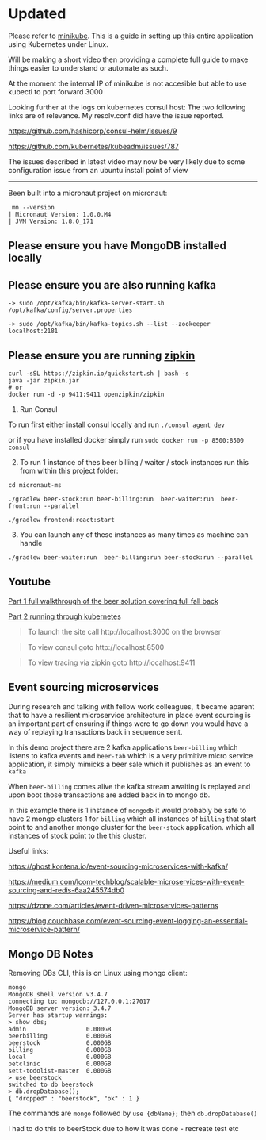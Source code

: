 
# Updated
Please refer to [minikube](https://github.com/vahidhedayati/micronaut-ms/wiki/minikube). 
This is a guide in setting up this entire application using Kubernetes under Linux.

Will be making a short video then providing a complete full guide to make things easier to understand or automate as such.

At the moment the internal IP of minikube is not accesible but able to use kubectl to port forward 3000 




Looking further at the logs on kubernetes consul host: The two following links are of relevance. My resolv.conf did have the issue reported.


https://github.com/hashicorp/consul-helm/issues/9

https://github.com/kubernetes/kubeadm/issues/787


The issues described in latest video may now be very likely due to some configuration issue from an ubuntu install point of view

--- 

Been built into a micronaut project on micronaut:
```
 mn --version
| Micronaut Version: 1.0.0.M4
| JVM Version: 1.8.0_171
```

Please ensure you have MongoDB installed locally
----

Please ensure you are also running kafka 
----
```
-> sudo /opt/kafka/bin/kafka-server-start.sh /opt/kafka/config/server.properties

-> sudo /opt/kafka/bin/kafka-topics.sh --list --zookeeper localhost:2181
```

Please ensure you are running [zipkin](https://github.com/openzipkin/zipkin)
---
```
curl -sSL https://zipkin.io/quickstart.sh | bash -s
java -jar zipkin.jar
# or
docker run -d -p 9411:9411 openzipkin/zipkin

```



1. Run Consul

To run first either install consul locally and run `./consul agent dev` 

or if you have installed docker simply run `sudo docker run -p 8500:8500 consul`


2. To run 1 instance of thes beer billing / waiter / stock instances run this from within this project folder:

```
cd micronaut-ms

./gradlew beer-stock:run beer-billing:run  beer-waiter:run  beer-front:run --parallel

```

```
./gradlew frontend:react:start
```

3. You can launch any of these instances as many times as machine can handle
```
./gradlew beer-waiter:run  beer-billing:run beer-stock:run --parallel
```





Youtube
----
[Part 1 full walkthrough of the beer solution covering full fall back](https://www.youtube.com/watch?v=nkDdlu1cJEw)

[Part 2 running through kubernetes](https://www.youtube.com/watch?v=VdfUa3uwLPs)

> To launch the site call http://localhost:3000 on the browser

> To view consul goto http://localhost:8500

> To view tracing via zipkin goto http://localhost:9411



Event sourcing microservices
----

During research and talking with fellow work colleagues, it became aparent that to have a resilient microservice 
architecture in place event sourcing is an important part of ensuring if things were to go down you would have a way of replaying
transactions back in sequence sent.

In this demo project there are 2 kafka applications `beer-billing` which listens to kafka events and `beer-tab` 
which is a very primitive micro service application, it simply mimicks a beer sale which it publishes as an event to `kafka`

When `beer-billing` comes alive the kafka stream awaiting is replayed and upon boot those transactions are added back in to mongo db.


In this example there is 1 instance of `mongodb` it would probably be safe to have 2 mongo clusters 1 for `billing` 
which all instances of `billing` that start point to and another mongo cluster for the `beer-stock` application. 
which all instances of stock point to the this cluster.

Useful links:

https://ghost.kontena.io/event-sourcing-microservices-with-kafka/

https://medium.com/lcom-techblog/scalable-microservices-with-event-sourcing-and-redis-6aa245574db0

https://dzone.com/articles/event-driven-microservices-patterns

https://blog.couchbase.com/event-sourcing-event-logging-an-essential-microservice-pattern/  



Mongo DB Notes
--------

Removing DBs CLI, this is on Linux using mongo client:
```
mongo
MongoDB shell version v3.4.7
connecting to: mongodb://127.0.0.1:27017
MongoDB server version: 3.4.7
Server has startup warnings: 
> show dbs;
admin                 0.000GB
beerbilling           0.000GB
beerstock             0.000GB
billing               0.000GB
local                 0.000GB
petclinic             0.000GB
sett-todolist-master  0.000GB
> use beerstock
switched to db beerstock
> db.dropDatabase();
{ "dropped" : "beerstock", "ok" : 1 }

```

The commands are `mongo` followed by `use {dbName};` then `db.dropDatabase()`

I had to do this to beerStock due to how it was done - recreate test etc 
